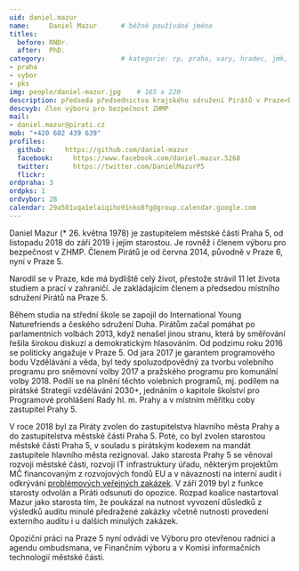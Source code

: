 ```yaml
---
uid: daniel.mazur
name:     Daniel Mazur  	# běžně používáné jméno
titles:
  before: RNDr. 
  after:  PhD.
category:                 	# kategorie: rp, praha, vary, hradec, jmk, senat
- praha
- vybor
- pks
img: people/daniel-mazur.jpg    # 165 x 220
description: předseda předsednictva krajského sdružení Pirátů v Praze<br/>, garant programového bodu Vzdělávání a věda<br/>, předseda místního sdružení Pirátů Prahy 5, zastupitel městské části Praha 5            	# kratký popis, max 160 znaků
descvyb: člen výboru pro bezpečnost ZHMP
mail:
- daniel.mazur@pirati.cz
mob: "+420 602 439 639"
profiles:
  github:     https://github.com/daniel-mazur
  facebook: 	https://www.facebook.com/daniel.mazur.5268
  twitter: 		https://twitter.com/DanielMazurP5
  flickr:
ordpraha: 3	
ordpks: 1
ordvybor: 28
calendar: 29a501vqa1elaiqiho91nko8fg@group.calendar.google.com
---
```


Daniel Mazur (* 26. května 1978) je zastupitelem městské části Praha 5, od listopadu 2018 do září 2019 i jejím starostou. Je rovněž i členem výboru pro bezpečnost v ZHMP. Členem Pirátů je od června 2014, původně v Praze 6, nyní v Praze 5. 

Narodil se v Praze, kde má bydliště celý život, přestože strávil 11 let života studiem a prací v zahraničí. Je zakládajícím členem a předsedou místního sdružení Pirátů na Praze 5. 

Během studia na střední škole se zapojil do International Young Naturefriends a českého sdružení Duha. Pirátům začal pomáhat po parlamentních volbách 2013, když nenašel jinou stranu, která by směřování řešila širokou diskuzí a demokratickým hlasováním. Od podzimu roku 2016 se politicky angažuje v Praze 5. Od jara 2017 je garantem programového bodu Vzdělávání a věda, byl tedy spoluzodpovědný za tvorbu volebního programu pro sněmovní volby 2017 a pražského programu pro komunální volby 2018. Podílí se na plnění těchto volebních programů, mj. podílem na pirátské Strategii vzdělávání 2030+, jednáním o kapitole školství pro Programové prohlášení Rady hl. m. Prahy a v místním měřítku coby zastupitel Prahy 5.

V roce 2018 byl za Piráty zvolen do zastupitelstva hlavního města Prahy a do zastupitelstva městské části Praha 5. Poté, co byl zvolen starostou městské části Praha 5, v souladu s pirátským kodexem na mandát zastupitele hlavního města rezignoval. Jako starosta Prahy 5 se věnoval rozvoji městské části, rozvoji IT infrastruktury úřadu, některým projektům MČ financovaným z rozvojových fondů EU a v návaznosti na interní audit i odkrývání [problémových veřejných zakázek](https://praha.pirati.cz/mazur-odvolani.html). V září 2019 byl z funkce starosty odvolán a Piráti odsunuti do opozice. Rozpad koalice nastartoval Mazur jako starosta tím, že poukázal na nutnost vyvození důsledků z výsledků auditu minulé předražené zakázky včetně nutnosti provedení externího auditu i u dalších minulých zakázek. 

Opoziční práci na Praze 5 nyní odvádí ve Výboru pro otevřenou radnici a agendu ombudsmana, ve Finančním výboru a v Komisi informačních technologií městské části.
